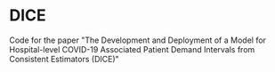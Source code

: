 # DICE
Code for the paper "The Development and Deployment of a Model for Hospital-level COVID-19 Associated Patient Demand Intervals from Consistent Estimators (DICE)"
